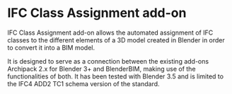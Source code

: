 # IFC Class Assignment add-on
IFC Class Assignment add-on allows the automated assignment of IFC classes to the different elements of a 3D model created in Blender in order to convert it into a BIM model.

It is designed to serve as a connection between the existing add-ons Archipack 2.x for Blender 3+ and BlenderBIM, making use of the functionalities of both.
It has been tested with Blender 3.5 and is limited to the IFC4 ADD2 TC1 schema version of the standard.
